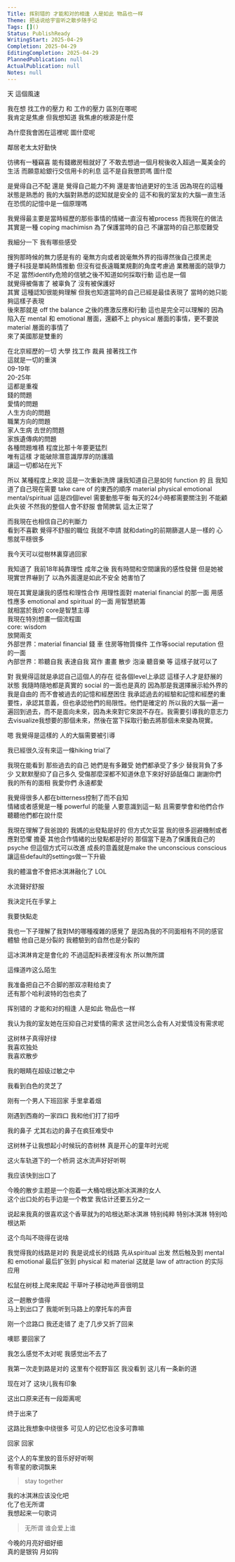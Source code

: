 ```yaml
---  
Title: 挥别错的 才能和对的相逢 人是如此 物品也一样  
Theme: 把话说给宇宙听之散步随手记  
Tags: []()  
Status: PublishReady  
WritingStart: 2025-04-29  
Completion: 2025-04-29  
EditingCompletion: 2025-04-29  
PlannedPublication: null  
ActualPublication: null  
Notes: null  
---  
```

  
天 這個風速   
  
我在想 找工作的壓力 和 工作的壓力 區別在哪呢   
我肯定是焦慮 但我想知道 我焦慮的根源是什麼  
  
為什麼我會困在這裡呢 圖什麼呢  
  
鄰居老太太好勤快  
  
彷彿有一種竊喜 能有錢繳房租就好了 不敢去想過一個月稅後收入超過一萬美金的生活 而願意給銀行交信用卡的利息 這不是自我懲罰嗎 圖什麼  
  
是覺得自己不配 還是 覺得自己能力不夠 還是害怕過更好的生活 因為現在的這種狀態是熟悉的 我的大腦對熟悉的認知就是安全的 這不和我的室友的大腦一直生活在恐慌的記憶中是一個原理嗎   
  
我覺得最主要是當時經歷的那些事情的情緒一直沒有被process 而我現在的做法其實是一種 coping machimisn 為了保護當時的自己 不讓當時的自己那麼難受   
  
我細分一下 我有哪些感受  
  
搜狗那時候的無力感是有的 毫無方向或者說毫無外界的指導然後自己摸黑走   
錘子科技是單純熱情推動 但沒有從長遠職業規劃的角度考慮過 業務層面的競爭力不足 當然identify危險的信號之後不知道如何採取行動 這也是一個  
就覺得被傷害了 被辜負了 沒有被保護好   
其實 這種認知很能夠理解 但我也知道當時的自己已經是最佳表現了 當時的她只能夠這樣子表現   
後來那就是 off the balance 之後的應激反應和行動 這也是完全可以理解的 因為陷入在 mental 和 emotional 層面，還顧不上 physical 層面的事情，更不要說 material 層面的事情了  
來了美國那是雙重的  
  
在北京經歷的一切 大學 找工作 裁員 接著找工作  
這就是一切的重演  
09-19年   
20-25年  
這都是重複  
錢的問題   
愛情的問題  
人生方向的問題  
職業方向的問題  
家人生病 去世的問題  
家族遺傳病的問題  
各種問題堆積 程度比那十年要更猛烈   
唯有這樣 才能破除潛意識厚厚的防護牆   
讓這一切都站在光下  
  
所以 某種程度上來說 這是一次重新洗牌 讓我知道自己是如何 function 的 且 我知道了自己現在需要 take care of 的東西的順序 material physical emotional mental/spiritual 這是四個level 需要動態平衡 每天的24小時都需要關注到 不能顧此失彼 不然我的整個人會不舒服 會鬧脾氣 這太正常了  
  
而我現在也相信自己的判斷力  
看到不喜歡 覺得不舒服的職位 我就不申請 就和dating的前期篩選人是一樣的 心態就平穩很多  
  
我今天可以從樹林裏穿過回家  
  
我知道了 我前18年純靠理性 成年之後 我有時間和空間讓我的感性發聲 但是她被現實世界嚇到了 以為外面還是如此不安全 她害怕了  
  
現在其實是讓我的感性和理性合作 用理性面對 material financial 的那一面 用感性應多 emotional and spiritual 的一面 用智慧統籌   
就相當於我的 core是智慧主導  
我現在特別想畫一個流程圖  
core: wisdom   
放開兩支  
外部世界：material financial 錢 車 住房等物質條件 工作等social reputation 但的一面  
內部世界：聆聽自我 表達自我 寫作 畫畫 散步 泡澡 聽音樂 等 這樣子就可以了  
  
對 我覺得這就是承認自己這個人的存在 從各個level上承認 這樣子人才是舒展的狀態 我隨時隨地都是真實的 social 的一面也是真的 因為那是我選擇展示給外界的 我是自由的 而不會被過去的記憶和經歷困住 我承認過去的經驗和記憶和經歷的重要性，承認其意義，但也承認他們的局限性。他們是確定的 所以我的大腦一遍一遍回到過去，而不是面向未來，因為未來對它來說不存在。我需要引導我的意志力去visualize我想要的那個未來，然後在當下採取行動去將那個未來變為現實。  
  
嗯 我覺得是這樣的 人的大腦需要被引導  
  
我已經很久沒有來這一條hiking trial了  
  
我現在能看到 那些過去的自己 她們是有多難受 她們都承受了多少 替我背負了多少 又默默壓抑了自己多久 受傷那麼深都不知道休息下來好好舔舐傷口 謝謝你們 我的所有的面相 我愛你們 永遠都愛  
  
我覺得很多人都在bitterness控制了而不自知  
情緒或者感覺是一種 powerful 的能量 人要意識到這一點 且需要學會和他們合作 聽聽他們都在說什麼  
  
我現在理解了我爸說的 我媽的出發點是好的 但方式欠妥當 我的很多迴避機制或者應對恐懼 擔憂 其他合作情緒的出發點都是好的 那個當下是為了保護我自己的psyche 但這個方式可以改進 成長的意義就是make the unconscious conscious 讓這些default的settings做一下升級  
  
我的體溫會不會把冰淇淋融化了 LOL  
  
水流聲好舒服  
  
我決定托在手掌上  
  
我要快點走  
  
我也一下子理解了我對M的哪種複雜的感覺了 是因為我的不同面相有不同的感官體驗 他自己是分裂的 我體驗到的自然也是分裂的  
  
這冰淇淋肯定是會化的 不過這配料表裡沒有水 所以無所謂  
  
這條道咋这么陌生  
  
我准备把自己不合脚的那双凉鞋给卖了  
还有那个哈利波特的包也卖了  
  
挥别错的 才能和对的相逢 人是如此 物品也一样  
  
我认为我的室友她在压抑自己对爱情的需求 这世间怎么会有人对爱情没有需求呢  
  
这树林子真得好绿  
我喜欢独处  
我喜欢散步  
  
我的眼睛在超级过敏之中  
  
我看到白色的灵芝了  
  
刚有一个男人下班回家 手里拿着烟  
  
刚遇到西裔的一家四口 我和他们打了招呼   
  
我的鼻子 尤其右边的鼻子在疯狂难受中  
  
这树林子让我想起小时候玩的杏树林 真是开心的童年时光呢  
  
这火车轨道下的一个桥洞 这水流声好好听啊   
  
我应该快到出口了  
  
今晚的散步主题是一个抱着一大桶哈根达斯冰淇淋的女人  
这个出口处的右手边是一个教堂 我估计还要五分之一  
  
说起来我真的很喜欢这个香草就为的哈根达斯冰淇淋 特别纯粹 特别冰淇淋 特别哈根达斯  
  
这个鸟叫不晓得在说啥  
  
我觉得我的线路是对的 我是说成长的线路 先从spiritual 出发 然后触及到 mental 和 emotional 最后扩张到 physical 和 material 这就是 law of attraction 的实际应用  
  
松鼠在树枝上爬来爬起 干草叶子移动地声音很明显  
  
这一趟散步值得  
马上到出口了 我能听到马路上的摩托车的声音  
  
刚一个岔路口 我还走错了 走了几步又折了回来   
  
噢耶 要回家了  
  
我怎么感觉不太对呢 我感觉出不去了  
  
我第一次走到路是对的 这里有个视野盲区 我没看到 这儿有一条新的道   
  
现在对了 这块儿我有印象  
  
这出口原来还有一段距离呢  
  
终于出来了  
  
这路比我想象中绕很多 可见人的记忆也没多可靠嘛  
  
回家 回家  
  
这个人的车里放的音乐好好听啊  
有零星的歌词飘来   
> stay together   
  
我的冰淇淋应该没化吧  
化了也无所谓  
我想起来一句歌词  
> 无所谓 谁会爱上谁  
  
今晚的月亮好细好细  
真的是银钩 月如钩  
  